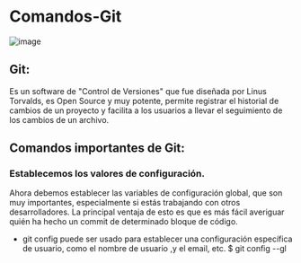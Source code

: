 # Comandos-Git

![image](https://user-images.githubusercontent.com/78452543/226786216-e9aff967-dc1e-4308-b629-c4875babf707.png)

## Git:
Es un software de "Control de Versiones" que fue diseñada por Linus Torvalds, es Open Source y muy potente, permite registrar el historial de cambios de un proyecto y facilita a los usuarios a llevar el seguimiento de los cambios de un archivo.

## Comandos importantes de Git:

### Establecemos los valores de configuración.

Ahora debemos establecer las variables de configuración global, que son muy importantes, especialmente si estás trabajando con otros desarrolladores. La principal ventaja de esto es que es más fácil averiguar quién ha hecho un commit de determinado bloque de código.

- git config puede ser usado para establecer una configuración específica de usuario, como el nombre de usuario ,y el email, etc.
        $ git config --gl
